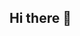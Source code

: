 ## Hi there 👋
<!-- [![Мини-профиль Steam](https://gamer2810.github.io/steam-miniprofile/preview.png)](https://gamer2810.github.io/steam-miniprofile/?accountId=282367992) -->
<!--
**VYBIG/VYBIG** is a ✨ _special_ ✨ repository because its `README.md` (this file) appears on your GitHub profile.

Here are some ideas to get you started:

- 🔭 I’m currently working on ...
- 🌱 I’m currently learning ...
- 👯 I’m looking to collaborate on ...
- 🤔 I’m looking for help with ...
- 💬 Ask me about ...
- 📫 How to reach me: ...
- 😄 Pronouns: ...
- ⚡ Fun fact: ...
-->
